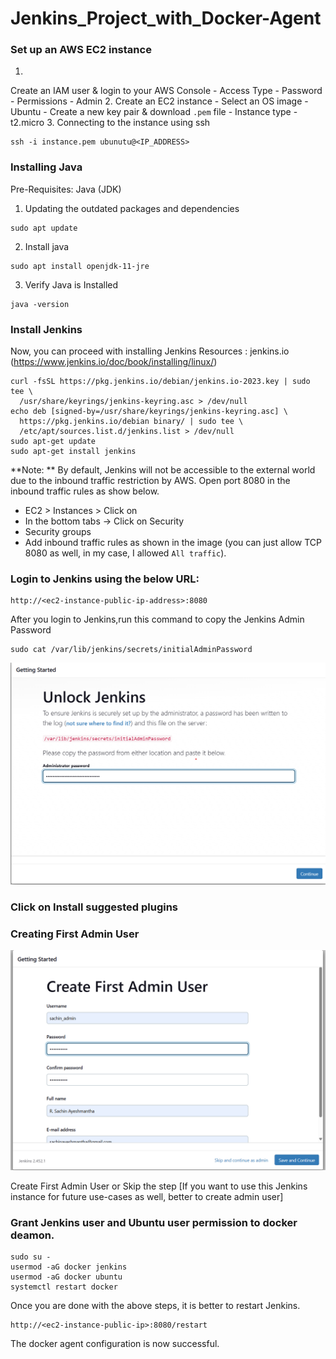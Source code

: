 # Jenkins_Project_with_Docker-Agent


### Set up an AWS EC2 instance

1.
 Create an IAM user & login to your AWS Console
    - Access Type - Password
    - Permissions - Admin
2. Create an EC2 instance
    - Select an OS image - Ubuntu
    - Create a new key pair & download `.pem` file
    - Instance type - t2.micro
3. Connecting to the instance using ssh
```
ssh -i instance.pem ubunutu@<IP_ADDRESS>
```

### Installing Java

Pre-Requisites: Java (JDK)




1. Updating the outdated packages and dependencies
```
sudo apt update
```
2. Install java
```
sudo apt install openjdk-11-jre
```
3. Verify Java is Installed
```
java -version
```

### Install Jenkins

Now, you can proceed with installing Jenkins
Resources : jenkins.io (https://www.jenkins.io/doc/book/installing/linux/)
```
curl -fsSL https://pkg.jenkins.io/debian/jenkins.io-2023.key | sudo tee \
  /usr/share/keyrings/jenkins-keyring.asc > /dev/null
echo deb [signed-by=/usr/share/keyrings/jenkins-keyring.asc] \
  https://pkg.jenkins.io/debian binary/ | sudo tee \
  /etc/apt/sources.list.d/jenkins.list > /dev/null
sudo apt-get update
sudo apt-get install jenkins

```
**Note: ** By default, Jenkins will not be accessible to the external world due to the inbound traffic restriction by AWS. Open port 8080 in the inbound traffic rules as show below.

- EC2 > Instances > Click on <Instance-ID>
- In the bottom tabs -> Click on Security
- Security groups
- Add inbound traffic rules as shown in the image (you can just allow TCP 8080 as well, in my case, I allowed `All traffic`).

### Login to Jenkins using the below URL:
```
http://<ec2-instance-public-ip-address>:8080 
```
After you login to Jenkins,run this command to copy the Jenkins Admin Password 
```
sudo cat /var/lib/jenkins/secrets/initialAdminPassword
```
![Jenkins Login](images/jenkinsLogins.png)

### Click on Install suggested plugins

### Creating First Admin User
![Jenkins Login](images/creatingAdmin_user.png)

Create First Admin User or Skip the step [If you want to use this Jenkins instance for future use-cases as well, better to create admin user]


### Grant Jenkins user and Ubuntu user permission to docker deamon.

```
sudo su - 
usermod -aG docker jenkins
usermod -aG docker ubuntu
systemctl restart docker
```

Once you are done with the above steps, it is better to restart Jenkins.

```
http://<ec2-instance-public-ip>:8080/restart
```

The docker agent configuration is now successful.



